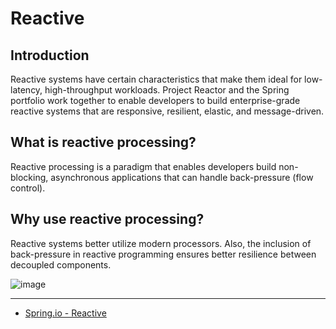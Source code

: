 # Reactive



## Introduction

<p>Reactive systems have certain characteristics that make them ideal for low-latency, high-throughput workloads. 
Project Reactor and the Spring portfolio work together to enable developers to build enterprise-grade reactive systems that are responsive, resilient, elastic, and message-driven.</p>

## What is reactive processing?
<p>Reactive processing is a paradigm that enables developers build non-blocking, asynchronous applications that can handle back-pressure (flow control).</p>

## Why use reactive processing?
<p>Reactive systems better utilize modern processors. Also, the inclusion of back-pressure in reactive programming ensures better resilience between decoupled components.</p>


![image](https://i.pinimg.com/originals/eb/95/59/eb9559ad504e7ede8016114b579e334d.png)

<hr/>

<ul>
  <li><a href="https://spring.io/reactive">Spring.io - Reactive</li>
</ul>
